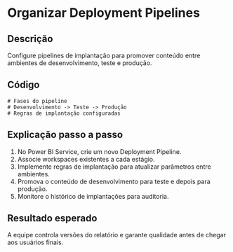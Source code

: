 # Organizar Deployment Pipelines

## Descrição
Configure pipelines de implantação para promover conteúdo entre ambientes de desenvolvimento, teste e produção.

## Código
```text
# Fases do pipeline
# Desenvolvimento -> Teste -> Produção
# Regras de implantação configuradas
```

## Explicação passo a passo
1. No Power BI Service, crie um novo Deployment Pipeline.
2. Associe workspaces existentes a cada estágio.
3. Implemente regras de implantação para atualizar parâmetros entre ambientes.
4. Promova o conteúdo de desenvolvimento para teste e depois para produção.
5. Monitore o histórico de implantações para auditoria.

## Resultado esperado
A equipe controla versões do relatório e garante qualidade antes de chegar aos usuários finais.
